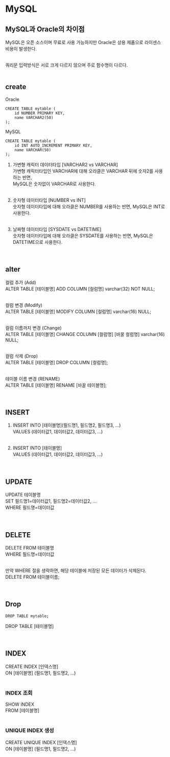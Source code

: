 # MySQL
## MySQL과 Oracle의 차이점
MySQL은 오픈 소스이며 무료로 사용 가능하지만 Oracle은 상용 제품으로 라이센스 비용이 발생한다. <br><br>

쿼리문 입력방식은 서로 크게 다르지 않으며 주로 함수명이 다르다. <br><br>

## create
Oracle
``` Oracle
CREATE TABLE mytable (
    id NUMBER PRIMARY KEY,
    name VARCHAR2(50)
);
```
MySQL
``` mysql
CREATE TABLE mytable (
    id INT AUTO_INCREMENT PRIMARY KEY,
    name VARCHAR(50)
);
```
1. 가변형 캐릭터 데이터타입 [VARCHAR2 vs VARCHAR] <br>
가변형 캐릭터타입인 VARCHAR에 대해 오라클은 VARCHAR 뒤에 숫자2를 사용하는 반면, <br>
MySQL은 숫자없이 VARCHAR로 사용한다. <br><br>

2. 숫자형 데이터타입 [NUMBER vs INT]<br>
숫자형 데이터타입에 대해 오라클은 NUMBER를 사용하는 반면, MySQL은 INT로 사용한다.<br><br>

3. 날짜형 데이터타입 [SYSDATE vs DATETIME]<br>
숫자형 데이터타입에 대해 오라클은 SYSDATE를 사용하는 반면, MySQL은 DATETIME으로 사용한다.<br><br><br>

## alter
컬럼 추가 (Add) <br>
ALTER TABLE [테이블명] ADD COLUMN [컬럼명] varchar(32) NOT NULL; <br><br>

컬럼 변경 (Modify) <br>
ALTER TABLE [테이블명] MODIFY COLUMN [컬럼명] varchar(16) NULL; <br><br>

컬럼 이름까지 변경 (Change) <br>
ALTER TABLE [테이블명] CHANGE COLUMN [컬럼명] [바꿀 컬럼명] varchar(16) NULL; <br><br>

컬럼 삭제 (Drop) <br>
ALTER TABLE [테이블명] DROP COLUMN [컬럼명]; <br><br>

테이블 이름 변경 (RENAME) <br>
ALTER TABLE [테이블명] RENAME [바꿀 테이블명]; <br><br><br>

## INSERT
1. INSERT INTO [테이블명](필드명1, 필드명2, 필드명3, ...) <br>
   VALUES (데이터값1, 데이터값2, 데이터값3, ...) <br><br>

2. INSERT INTO [테이블명] <br>
   VALUES (데이터값1, 데이터값2, 데이터값3, ...) <br><br><br>


## UPDATE
UPDATE 테이블명 <br>
SET 필드명1=데이터값1, 필드명2=데이터값2, ... <br>
WHERE 필드명=데이터값 <br><br><br>


## DELETE
DELETE FROM 테이블명 <br>
WHERE 필드명=데이터값 <br><br>

만약 WHERE 절을 생략하면, 해당 테이블에 저장된 모든 데이터가 삭제된다. <br>
DELETE FROM 테이블이름; <br><br><br>


## Drop
``` MySQL
DROP TABLE mytable;
```
DROP TABLE [테이블명] <br><br><br>

## INDEX
CREATE INDEX [인덱스명] <br>
ON [테이블명] (필드명1, 필드명2, ...) <br><br>

### INDEX 조회
SHOW INDEX <br>
FROM [테이블명] <br><br>

### UNIQUE INDEX 생성
CREATE UNIQUE INDEX [인덱스명] <br>
ON [테이블명] (필드명1, 필드명2, ...) <br><br>
